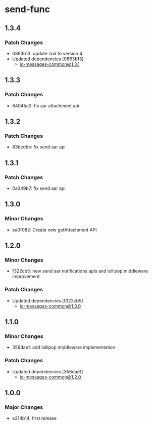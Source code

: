 # send-func

## 1.3.4

### Patch Changes

- 0863b13: update zod to version 4
- Updated dependencies [0863b13]
  - io-messages-common@1.3.1

## 1.3.3

### Patch Changes

- 84045a0: fix aar attachment api

## 1.3.2

### Patch Changes

- 83bcdbe: fix send aar api

## 1.3.1

### Patch Changes

- 0a349b7: fix send aar api

## 1.3.0

### Minor Changes

- ea0f082: Create new getAttachment API

## 1.2.0

### Minor Changes

- f322cb5: new send aar notifications apis and lollipop middleware improvement

### Patch Changes

- Updated dependencies [f322cb5]
  - io-messages-common@1.3.0

## 1.1.0

### Minor Changes

- 356dae1: add lollipop middleware implementation

### Patch Changes

- Updated dependencies [356dae1]
  - io-messages-common@1.2.0

## 1.0.0

### Major Changes

- e214b14: first release
